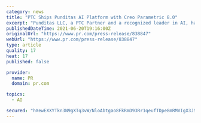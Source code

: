 ```yaml
---
category: news
title: "PTC Ships Punditas AI Platform with Creo Parametric 8.0"
excerpt: "Punditas LLC, a PTC Partner and a recognized leader in AI, has announced that the latest release of Punditas is available and embedded within PTC Creo 8.0. Punditas AI is the world’s only AI Platform that helps app users and partners accelerate adoption,"
publishedDateTime: 2021-06-20T19:16:00Z
originalUrl: "https://www.pr.com/press-release/838847"
webUrl: "https://www.pr.com/press-release/838847"
type: article
quality: 17
heat: 17
published: false

provider:
  name: PR
  domain: pr.com

topics:
  - AI

secured: "hXewEXXYTkn3N9gXTq3vW/NloAbtgao8FkRmD93Rr1qeufTDpe8mRMVIgX3JSN9zlL/b/LPOBv3Aoz1jtJookDPXQNxaED1RXfjQZ2XCStEz4iZXhn2ycjNFLz68voPu9cmQjfyA2hx1UxhwE4pB1TV/GS6aj5unJSEMUZTAGjhmSD3GM1EWT7/PJojzsJwyOf3FwisOBco8sWYXim8kqn5kVzDmG/a0V0+3pJBwHTg5uV+s3LGAb0PQcitII2HuiSvXu7FfX16tyEJRumMKF6V8ivq1/KQWYSsnN8CAfRd8v2M/IPySWDIadT6ekytjWkgyXSBoKeh3FlcdiBDOtjGW7rkuFNGR2j+2fOfKGfI=;H27mFZF/o60JaOfmCuy5Sw=="
---
```


